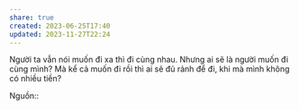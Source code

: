 ```yaml
---
share: true
created: 2023-06-25T17:40
updated: 2023-11-27T22:24
---
```

Người ta vẫn nói muốn đi xa thì đi cùng nhau. Nhưng ai sẽ là người muốn đi cùng mình? Mà kể cả muốn đi rồi thì ai sẽ đủ rảnh để đi, khi mà mình không có nhiều tiền?

Nguồn::
